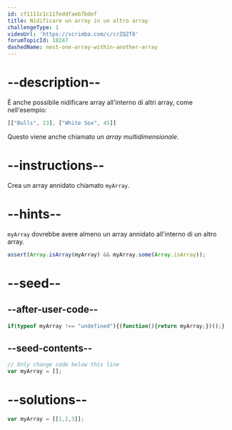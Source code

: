 ```yaml
---
id: cf1111c1c11feddfaeb7bdef
title: Nidificare un array in un altro array
challengeType: 1
videoUrl: 'https://scrimba.com/c/crZQZf8'
forumTopicId: 18247
dashedName: nest-one-array-within-another-array
---
```


# --description--

È anche possibile nidificare array all'interno di altri array, come nell'esempio:

```js
[["Bulls", 23], ["White Sox", 45]]
```

Questo viene anche chiamato un <dfn>array multidimensionale</dfn>.

# --instructions--

Crea un array annidato chiamato `myArray`.

# --hints--

`myArray` dovrebbe avere almeno un array annidato all'interno di un altro array.

```js
assert(Array.isArray(myArray) && myArray.some(Array.isArray));
```

# --seed--

## --after-user-code--

```js
if(typeof myArray !== "undefined"){(function(){return myArray;})();}
```

## --seed-contents--

```js
// Only change code below this line
var myArray = [];
```

# --solutions--

```js
var myArray = [[1,2,3]];
```
